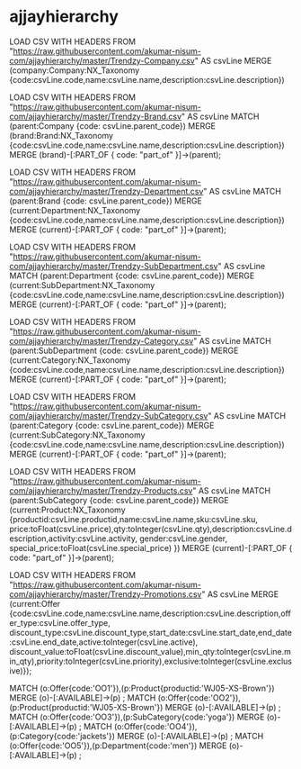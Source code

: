 # ajjayhierarchy
LOAD CSV WITH HEADERS FROM "https://raw.githubusercontent.com/akumar-nisum-com/ajjayhierarchy/master/Trendzy-Company.csv" AS csvLine 
MERGE (company:Company:NX_Taxonomy {code:csvLine.code,name:csvLine.name,description:csvLine.description})

LOAD CSV WITH HEADERS FROM "https://raw.githubusercontent.com/akumar-nisum-com/ajjayhierarchy/master/Trendzy-Brand.csv" AS csvLine 
MATCH (parent:Company {code: csvLine.parent_code})
MERGE (brand:Brand:NX_Taxonomy {code:csvLine.code,name:csvLine.name,description:csvLine.description})
MERGE (brand)-[:PART_OF { code: "part_of" }]->(parent);


LOAD CSV WITH HEADERS FROM "https://raw.githubusercontent.com/akumar-nisum-com/ajjayhierarchy/master/Trendzy-Department.csv" AS csvLine 
MATCH (parent:Brand {code: csvLine.parent_code})
MERGE (current:Department:NX_Taxonomy {code:csvLine.code,name:csvLine.name,description:csvLine.description})
MERGE (current)-[:PART_OF { code: "part_of" }]->(parent);


LOAD CSV WITH HEADERS FROM "https://raw.githubusercontent.com/akumar-nisum-com/ajjayhierarchy/master/Trendzy-SubDepartment.csv" AS csvLine 
MATCH (parent:Department {code: csvLine.parent_code})
MERGE (current:SubDepartment:NX_Taxonomy {code:csvLine.code,name:csvLine.name,description:csvLine.description})
MERGE (current)-[:PART_OF { code: "part_of" }]->(parent);


LOAD CSV WITH HEADERS FROM "https://raw.githubusercontent.com/akumar-nisum-com/ajjayhierarchy/master/Trendzy-Category.csv" AS csvLine 
MATCH (parent:SubDepartment {code: csvLine.parent_code})
MERGE (current:Category:NX_Taxonomy {code:csvLine.code,name:csvLine.name,description:csvLine.description})
MERGE (current)-[:PART_OF { code: "part_of" }]->(parent);


LOAD CSV WITH HEADERS FROM "https://raw.githubusercontent.com/akumar-nisum-com/ajjayhierarchy/master/Trendzy-SubCategory.csv" AS csvLine 
MATCH (parent:Category {code: csvLine.parent_code})
MERGE (current:SubCategory:NX_Taxonomy {code:csvLine.code,name:csvLine.name,description:csvLine.description})
MERGE (current)-[:PART_OF { code: "part_of" }]->(parent);



LOAD CSV WITH HEADERS FROM "https://raw.githubusercontent.com/akumar-nisum-com/ajjayhierarchy/master/Trendzy-Products.csv" AS csvLine 
MATCH (parent:SubCategory {code: csvLine.parent_code})
MERGE (current:Product:NX_Taxonomy {productid:csvLine.productid,name:csvLine.name,sku:csvLine.sku,
price:toFloat(csvLine.price),qty:toInteger(csvLine.qty),description:csvLine.description,activity:csvLine.activity,
gender:csvLine.gender,
special_price:toFloat(csvLine.special_price)
})
MERGE (current)-[:PART_OF { code: "part_of" }]->(parent);




LOAD CSV WITH HEADERS FROM "https://raw.githubusercontent.com/akumar-nisum-com/ajjayhierarchy/master/Trendzy-Promotions.csv" AS csvLine 
MERGE (current:Offer {code:csvLine.code,name:csvLine.name,description:csvLine.description,offer_type:csvLine.offer_type,
discount_type:csvLine.discount_type,start_date:csvLine.start_date,end_date:csvLine.end_date,active:toInteger(csvLine.active),
discount_value:toFloat(csvLine.discount_value),min_qty:toInteger(csvLine.min_qty),priority:toInteger(csvLine.priority),exclusive:toInteger(csvLine.exclusive)});


MATCH (o:Offer{code:'OO1'}),(p:Product{productid:'WJ05-XS-Brown'}) MERGE (o)-[:AVAILABLE]->(p) ;
MATCH (o:Offer{code:'OO2'}),(p:Product{productid:'WJ05-XS-Brown'}) MERGE (o)-[:AVAILABLE]->(p) ;
MATCH (o:Offer{code:'OO3'}),(p:SubCategory{code:'yoga'}) MERGE (o)-[:AVAILABLE]->(p) ;
MATCH (o:Offer{code:'OO4'}),(p:Category{code:'jackets'}) MERGE (o)-[:AVAILABLE]->(p) ;
MATCH (o:Offer{code:'OO5'}),(p:Department{code:'men'}) MERGE (o)-[:AVAILABLE]->(p) ;
